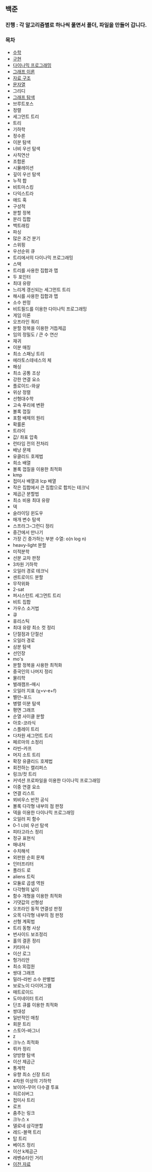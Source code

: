 ## 백준

### 진행 : 각 알고리즘별로 하나씩 풀면서 폴더, 파일을 만들어 갑니다.

### 목차
* [수학](https://github.com/gerherh/Algorithm/tree/main/%EB%B0%B1%EC%A4%80/%EC%88%98%ED%95%99)
* [구현](https://github.com/gerherh/Algorithm/tree/main/%EB%B0%B1%EC%A4%80/%EA%B5%AC%ED%98%84)
* [다이나믹 프로그래밍](https://github.com/gerherh/Algorithm/tree/main/%EB%B0%B1%EC%A4%80/%EB%8B%A4%EC%9D%B4%EB%82%98%EB%AF%B9%20%ED%94%84%EB%A1%9C%EA%B7%B8%EB%9E%98%EB%B0%8D)
* [그래프 이론](https://github.com/gerherh/Algorithm/tree/main/%EB%B0%B1%EC%A4%80/%EA%B7%B8%EB%9E%98%ED%94%84%20%EC%9D%B4%EB%A1%A0)
* [자료 구조](https://github.com/gerherh/Algorithm/tree/main/%EB%B0%B1%EC%A4%80/%EC%9E%90%EB%A3%8C%EA%B5%AC%EC%A1%B0)
* [문자열](https://github.com/gerherh/Algorithm/tree/main/%EB%B0%B1%EC%A4%80/%EB%AC%B8%EC%9E%90%EC%97%B4)
* 그리디
* [그래프 탐색](https://github.com/gerherh/Algorithm/tree/main/%EB%B0%B1%EC%A4%80/%EA%B7%B8%EB%9E%98%ED%94%84%20%ED%83%90%EC%83%89)
* 브루트포스
* 정렬
* 세그먼트 트리
* 트리
* 기하학
* 정수론
* 이분 탐색
* 너비 우선 탐색
* 사칙연산
* 조합론
* 시뮬레이션
* 깊이 우선 탐색
* 누적 합
* 비트마스킹
* 다익스트라
* 애드 혹
* 구성적
* 분할 정복
* 분리 집합
* 백트래킹
* 파싱
* 많은 조건 분기
* 스위핑
* 우선순위 큐
* 트리에서의 다이나믹 프로그래밍
* 스택
* 트리를 사용한 집합과 맵
* 두 포인터
* 최대 유량
* 느리게 갱신되는 세그먼트 트리
* 해시를 사용한 집합과 맵
* 소수 판정
* 비트필드를 이용한 다이나믹 프로그래밍
* 게임 이론
* 오프라인 쿼리
* 분할 정복을 이용한 거듭제곱
* 임의 정밀도 / 큰 수 연산
* 재귀
* 이분 매칭
* 최소 스패닝 트리
* 에라토스테네스의 체
* 해싱
* 최소 공통 조상
* 강한 연결 요소
* 플로이드-와샬
* 위상 정렬
* 선형대수학
* 고속 푸리에 변환
* 볼록 껍질
* 포함 배제의 원리
* 확률론
* 트라이
* 값/ 좌표 압축
* 런타임 전의 전처리
* 배낭 문제
* 유클리드 호제법
* 희소 배열
* 볼록 껍질을 이용한 최적화
* kmp
* 접미사 배열과 lcp 배열
* 작은 집합에서 큰 집합으로 합치는 테크닉
* 제곱근 분할법
* 최소 비용 최대 유량
* 덱
* 슬라이딩 윈도우
* 매개 변수 탐색
* 스프라그–그런디 정리
* 중간에서 만나기
* 가장 긴 증가하는 부분 수열: o(n log n)
* heavy-light 분할
* 미적분학
* 선분 교차 판정
* 3차원 기하학
* 오일러 경로 테크닉
* 센트로이드 분할
* 무작위화
* 2-sat
* 퍼시스턴트 세그먼트 트리
* 비트 집합
* 가우스 소거법
* 큐
* 휴리스틱
* 최대 유량 최소 컷 정리
* 단절점과 단절선
* 오일러 경로
* 삼분 탐색
* 선인장
* mo's
* 분할 정복을 사용한 최적화
* 중국인의 나머지 정리
* 물리학
* 벌래캠프–매시
* 오일러 지표 (χ=v-e+f)
* 벨만–포드
* 병렬 이분 탐색
* 평면 그래프
* 순열 사이클 분할
* 아호-코라식
* 스플레이 트리
* 다차원 세그먼트 트리
* 페르마의 소정리
* 라빈–카프
* 머지 소트 트리
* 확장 유클리드 호제법
* 회전하는 캘리퍼스
* 링크/컷 트리
* 커넥션 프로파일을 이용한 다이나믹 프로그래밍
* 이중 연결 요소
* 연결 리스트
* 뫼비우스 반전 공식
* 볼록 다각형 내부의 점 판정
* 덱을 이용한 다이나믹 프로그래밍
* 오일러 피 함수
* 0-1 너비 우선 탐색
* 피타고라스 정리
* 정규 표현식
* 매내처
* 수치해석
* 외판원 순회 문제
* 인터프리터
* 폴라드 로
* aliens 트릭
* 모듈로 곱셈 역원
* 다각형의 넓이
* 함수 개형을 이용한 최적화
* 기댓값의 선형성
* 오프라인 동적 연결성 판정
* 오목 다각형 내부의 점 판정
* 선형 계획법
* 트리 동형 사상
* 번사이드 보조정리
* 홀의 결혼 정리
* 키타마사
* 이산 로그
* 헝가리안
* 최소 외접원
* 쌍대 그래프
* 밀러–라빈 소수 판별법
* 보로노이 다이어그램
* 매트로이드
* 도미네이터 트리
* 단조 큐를 이용한 최적화
* 쌍대성
* 일반적인 매칭
* 회문 트리
* 스토어–바그너
* z
* 크누스 최적화
* 뤼카 정리
* 양방향 탐색
* 이산 제곱근
* 통계학
* 유향 최소 신장 트리
* 4차원 이상의 기하학
* 보이어–무어 다수결 투표
* 히르쉬버그
* 접미사 트리
* 로프
* 춤추는 링크
* 크누스 x
* 델로네 삼각분할
* 레드-블랙 트리
* 탑 트리
* 베이즈 정리
* 이산 k제곱근
* 레벤슈타인 거리
* [이전 자료](https://github.com/gerherh/Algorithm/tree/main/%EB%B0%B1%EC%A4%80/%EC%9D%B4%EC%A0%84%EC%9E%90%EB%A3%8C)

